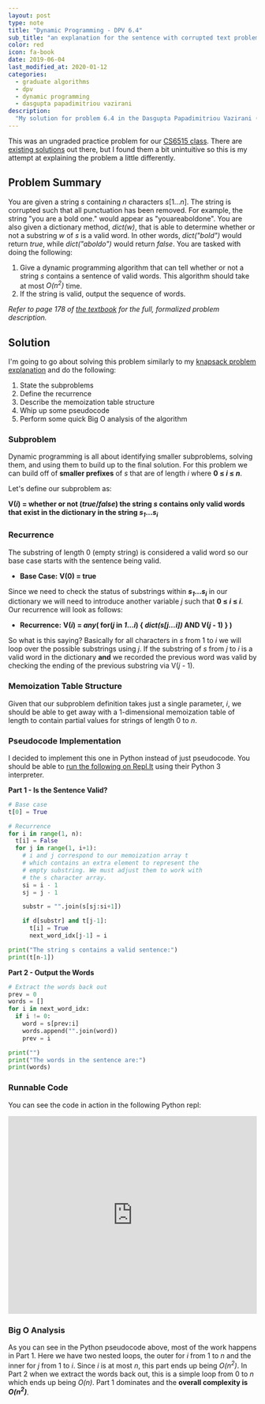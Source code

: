 ```yaml
---
layout: post
type: note
title: "Dynamic Programming - DPV 6.4"
sub_title: "an explanation for the sentence with corrupted text problem"
color: red
icon: fa-book
date: 2019-06-04
last_modified_at: 2020-01-12
categories:
  - graduate algorithms
  - dpv
  - dynamic programming
  - dasgupta papadimitriou vazirani
description:
  "My solution for problem 6.4 in the Dasgupta Papadimitriou Vazirani (DPV) Algorithms textbook"
---
```


This was an ungraded practice problem for our [CS6515 class](https://gt-algorithms.com/). There are [existing solutions](https://web.archive.org/web/20170517071427/http://www.cs.rpi.edu/~goldsd/docs/fall2013-csci2300/sample-final-exam-solutions.pdf) out there, but I found them a bit unintuitive so this is my attempt at explaining the problem a little differently.

## Problem Summary
You are given a string _s_ containing _n_ characters _s_[1..._n_]. The string is corrupted such that all punctuation has been removed. For example, the string "you are a bold one." would appear as "youareaboldone". You are also given a dictionary method, _dict(w)_, that is able to determine whether or not a substring _w_ of _s_ is a valid word. In other words, _dict("bold")_ would return _true_, while _dict("aboldo")_ would return _false_. You are tasked with doing the following:

1. Give a dynamic programming algorithm that can tell whether or not a string _s_ contains a sentence of valid words. This algorithm should take at most _O(n<sup>2</sup>)_ time.
2. If the string is valid, output the sequence of words.

_Refer to page 178 of [the textbook](https://amzn.to/2WoPTuB) for the full, formalized problem description._

## Solution
I'm going to go about solving this problem similarly to my [knapsack problem explanation](https://dev.to/downey/solving-the-knapsack-problem-with-dynamic-programming-4hce) and do the following:

1. State the subproblems
2. Define the recurrence
3. Describe the memoization table structure
4. Whip up some pseudocode
5. Perform some quick Big O analysis of the algorithm

### Subproblem
Dynamic programming is all about identifying smaller subproblems, solving them, and using them to build up to the final solution. For this problem we can build off of **smaller prefixes** of _s_ that are of length _i_ where **0 ≤ _i_ ≤ _n_**.

Let's define our subproblem as:

**V(_i_) = whether or not (_true_/_false_) the string _s_ contains only valid words that exist in the dictionary in the string _s<sub>1</sub>_..._s<sub>i</sub>_**

### Recurrence
The substring of length 0 (empty string) is considered a valid word so our base case starts with the sentence being valid.
* **Base Case:** **V(0) = true**

Since we need to check the status of substrings within **_s<sub>1</sub>_..._s<sub>i</sub>_** in our dictionary we will need to introduce another variable _j_ such that **0 ≤ _i_ ≤ _i_**. Our recurrence will look as follows:

* **Recurrence:** **V(_i_) = _any_( for(_j_ in _1_..._i_) { _dict(s[j...i])_ AND V(_j_ - 1) } )**

So what is this saying? Basically for all characters in _s_ from 1 to _i_ we will loop over the possible substrings using _j_. If the substring of _s_ from _j_ to _i_ is a valid word in the dictionary **and** we recorded the previous word was valid by checking the ending of the previous substring via V(_j_ - 1). 

### Memoization Table Structure
Given that our subproblem definition takes just a single parameter, _i_, we should be able to get away with a 1-dimensional memoization table of length to contain partial values for strings of length 0 to _n_.

### Pseudocode Implementation
I decided to implement this one in Python instead of just pseudocode. You should be able to [run the following on Repl.It](https://repl.it/@tcdowney/dpv-6-4) using their Python 3 interpreter.

**Part 1 - Is the Sentence Valid?**

```python
# Base case
t[0] = True

# Recurrence
for i in range(1, n):
  t[i] = False
  for j in range(1, i+1):
    # i and j correspond to our memoization array t
    # which contains an extra element to represent the
    # empty substring. We must adjust them to work with
    # the s character array.
    si = i - 1
    sj = j - 1

    substr = "".join(s[sj:si+1])

    if d[substr] and t[j-1]:
      t[i] = True
      next_word_idx[j-1] = i

print("The string s contains a valid sentence:")
print(t[n-1])
```

**Part 2 - Output the Words**

```python
# Extract the words back out
prev = 0
words = []
for i in next_word_idx:
  if i != 0:
    word = s[prev:i]
    words.append("".join(word))
    prev = i

print("")
print("The words in the sentence are:")
print(words)
```

### Runnable Code
You can see the code in action in the following Python repl:

<iframe height="400px" width="100%" src="https://repl.it/@tcdowney/dpv-6-4?lite=true" scrolling="no" frameborder="no" allowtransparency="true" allowfullscreen="true" sandbox="allow-forms allow-pointer-lock allow-popups allow-same-origin allow-scripts allow-modals"></iframe>

### Big O Analysis
As you can see in the Python pseudocode above, most of the work happens in Part 1. Here we have two nested loops, the outer for _i_ from 1 to _n_ and the inner for _j_ from 1 to _i_. Since _i_ is at most _n_, this part ends up being _O(n<sup>2</sup>)_. In Part 2 when we extract the words back out, this is a simple loop from 0 to _n_ which ends up being _O(n)_. Part 1 dominates and the **overall complexity is _O(n<sup>2</sup>)_**.
